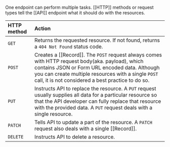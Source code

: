 One endpoint can perform multiple tasks. [[HTTP]] methods or request types tell the [[API]] endpoint what it should do with the resources.

| HTTP method | Action |
| :--------------|:------|
| `GET` | Returns the requested resource. If not found, returns a `404 Not Found` status code. |
| `POST` | Creates a [[Record]]. The `POST` request always comes with HTTP request body(aka. payload), which contains JSON or Form URL encoded data. Although you can create multiple resources with a single `POST` call, it is not considered a best practice to do so. |
| `PUT` | Instructs API to replace the resource. A `PUT` request usually supplies all data for a particular resource so that the API developer can fully replace that resource with the provided data. A `PUT` request deals with a single resource.|
| `PATCH` | Tells API to update a part of the resource. A `PATCH` request also deals with a single [[Record]].|
| `DELETE` | Instructs API to delete a resource. |
